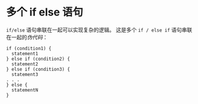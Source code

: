 # 多个 if else 语句

`if/else` 语句串联在一起可以实现复杂的逻辑。 这是多个 `if / else if` 语句串联在一起的*伪代码*：

```
if (condition1) {
  statement1
} else if (condition2) {
  statement2
} else if (condition3) {
  statement3
. . .
} else {
  statementN
}
```


